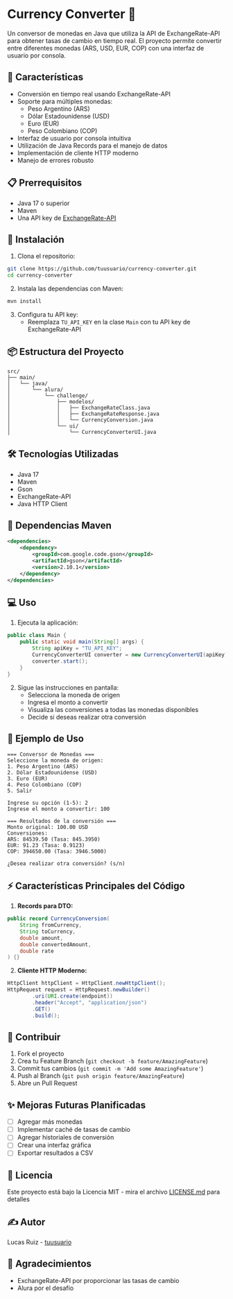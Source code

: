 # Currency Converter 💱

Un conversor de monedas en Java que utiliza la API de ExchangeRate-API para obtener tasas de cambio en tiempo real. El proyecto permite convertir entre diferentes monedas (ARS, USD, EUR, COP) con una interfaz de usuario por consola.

## 🚀 Características

- Conversión en tiempo real usando ExchangeRate-API
- Soporte para múltiples monedas:
  - Peso Argentino (ARS)
  - Dólar Estadounidense (USD)
  - Euro (EUR)
  - Peso Colombiano (COP)
- Interfaz de usuario por consola intuitiva
- Utilización de Java Records para el manejo de datos
- Implementación de cliente HTTP moderno
- Manejo de errores robusto

## 📋 Prerrequisitos

- Java 17 o superior
- Maven
- Una API key de [ExchangeRate-API](https://www.exchangerate-api.com/)

## 🔧 Instalación

1. Clona el repositorio:
```bash
git clone https://github.com/tuusuario/currency-converter.git
cd currency-converter
```

2. Instala las dependencias con Maven:
```bash
mvn install
```

3. Configura tu API key:
   - Reemplaza `TU_API_KEY` en la clase `Main` con tu API key de ExchangeRate-API

## 📦 Estructura del Proyecto

```
src/
├── main/
│   └── java/
│       └── alura/
│           └── challenge/
│               ├── modelos/
│               │   ├── ExchangeRateClass.java
│               │   ├── ExchangeRateResponse.java
│               │   └── CurrencyConversion.java
│               └── ui/
│                   └── CurrencyConverterUI.java
```

## 🛠️ Tecnologías Utilizadas

- Java 17
- Maven
- Gson
- ExchangeRate-API
- Java HTTP Client

## 📄 Dependencias Maven

```xml
<dependencies>
    <dependency>
        <groupId>com.google.code.gson</groupId>
        <artifactId>gson</artifactId>
        <version>2.10.1</version>
    </dependency>
</dependencies>
```

## 💻 Uso

1. Ejecuta la aplicación:
```java
public class Main {
    public static void main(String[] args) {
        String apiKey = "TU_API_KEY";
        CurrencyConverterUI converter = new CurrencyConverterUI(apiKey);
        converter.start();
    }
}
```

2. Sigue las instrucciones en pantalla:
   - Selecciona la moneda de origen
   - Ingresa el monto a convertir
   - Visualiza las conversiones a todas las monedas disponibles
   - Decide si deseas realizar otra conversión

## 📝 Ejemplo de Uso

```
=== Conversor de Monedas ===
Seleccione la moneda de origen:
1. Peso Argentino (ARS)
2. Dólar Estadounidense (USD)
3. Euro (EUR)
4. Peso Colombiano (COP)
5. Salir

Ingrese su opción (1-5): 2
Ingrese el monto a convertir: 100

=== Resultados de la conversión ===
Monto original: 100.00 USD
Conversiones:
ARS: 84539.50 (Tasa: 845.3950)
EUR: 91.23 (Tasa: 0.9123)
COP: 394650.00 (Tasa: 3946.5000)

¿Desea realizar otra conversión? (s/n)
```

## ⚡ Características Principales del Código

1. **Records para DTO:**
```java
public record CurrencyConversion(
    String fromCurrency,
    String toCurrency,
    double amount,
    double convertedAmount,
    double rate
) {}
```

2. **Cliente HTTP Moderno:**
```java
HttpClient httpClient = HttpClient.newHttpClient();
HttpRequest request = HttpRequest.newBuilder()
        .uri(URI.create(endpoint))
        .header("Accept", "application/json")
        .GET()
        .build();
```

## 🤝 Contribuir

1. Fork el proyecto
2. Crea tu Feature Branch (`git checkout -b feature/AmazingFeature`)
3. Commit tus cambios (`git commit -m 'Add some AmazingFeature'`)
4. Push al Branch (`git push origin feature/AmazingFeature`)
5. Abre un Pull Request

## ✨ Mejoras Futuras Planificadas

- [ ] Agregar más monedas
- [ ] Implementar caché de tasas de cambio
- [ ] Agregar historiales de conversión
- [ ] Crear una interfaz gráfica
- [ ] Exportar resultados a CSV

## 📄 Licencia

Este proyecto está bajo la Licencia MIT - mira el archivo [LICENSE.md](LICENSE.md) para detalles

## ✍️ Autor

Lucas Ruiz - [tuusuario](https://github.com/spawn22)

## 🎁 Agradecimientos

* ExchangeRate-API por proporcionar las tasas de cambio
* Alura por el desafío
